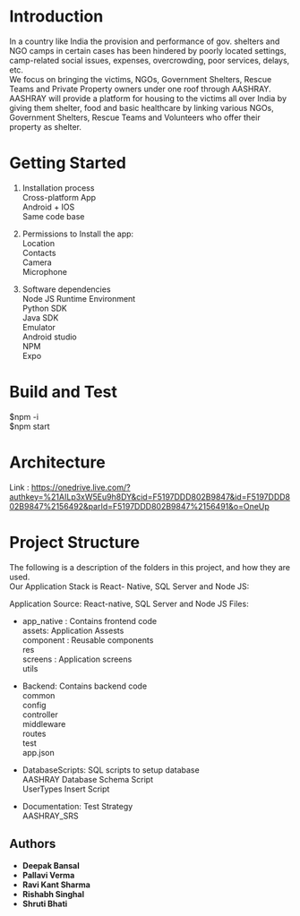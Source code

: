 # Introduction
In a country like India the provision and performance of gov. shelters and NGO camps in certain cases has been hindered by poorly located settings, camp-related social issues, expenses, overcrowding, poor services, delays, etc. <br />
We focus on bringing the victims, NGOs, Government Shelters, Rescue Teams and Private Property owners under one roof through AASHRAY.<br />
AASHRAY will provide a platform for housing to the victims all over India by giving them shelter, food and basic healthcare by linking various NGOs, Government Shelters, Rescue Teams and Volunteers who offer their property as shelter.

# Getting Started
1.	Installation process <br />
  Cross-platform App <br />
  Android + IOS <br />
  Same code base <br />

2.  Permissions to Install the app: <br />
  Location <br />
  Contacts <br />
  Camera <br />
  Microphone <br />

3.	Software dependencies <br />
  Node JS Runtime Environment <br />
  Python SDK <br />
  Java SDK <br />
  Emulator <br />
  Android studio <br />
  NPM <br />
  Expo <br />

# Build and Test
  $npm -i <br />
  $npm start

# Architecture
Link : https://onedrive.live.com/?authkey=%21AILp3xW5Eu9h8DY&cid=F5197DDD802B9847&id=F5197DDD802B9847%2156492&parId=F5197DDD802B9847%2156491&o=OneUp

# Project Structure
The following is a description of the folders in this project, and how they are used. <br /> 
Our Application Stack is React- Native, SQL Server and Node JS:

Application Source: React-native, SQL Server and Node JS Files:
  * app_native : Contains frontend code <br />
  assets: Application Assests <br />
  component : Reusable components <br />
  res <br />
  screens : Application screens <br />
  utils <br />

  * Backend: Contains backend code <br />
  common <br />
  config <br />
  controller <br />
  middleware <br />
  routes <br />
  test <br />
  app.json <br />

  * DatabaseScripts: SQL scripts to setup database <br />
  AASHRAY Database Schema Script <br />
  UserTypes Insert Script

  * Documentation:
  Test Strategy <br />
  AASHRAY_SRS

## Authors

* **Deepak Bansal**
* **Pallavi Verma**
* **Ravi Kant Sharma**
* **Rishabh Singhal**
* **Shruti Bhati**
